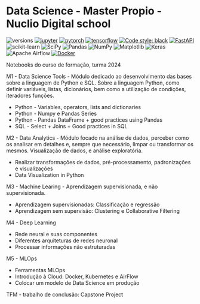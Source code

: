 # Data Science - Master Propio - Nuclio Digital school
![versions](https://img.shields.io/pypi/pyversions/pybadges.svg)
[![jupyter](https://img.shields.io/badge/Jupyter-Lab-F37626.svg?style=flat&logo=Jupyter)](https://jupyterlab.readthedocs.io/en/stable)
[![pytorch](https://img.shields.io/badge/PyTorch-1.6.0-EE4C2C.svg?style=flat&logo=pytorch)](https://pytorch.org)
[![tensorflow](https://img.shields.io/badge/TensorFlow-1.12-FF6F00.svg?style=flat&logo=tensorflow)](https://www.tensorflow.org)
[![Code style: black](https://img.shields.io/badge/code%20style-black-000000.svg)](https://github.com/psf/black)
[![FastAPI](https://img.shields.io/badge/FastAPI-0.63.0-009688.svg?style=flat&logo=FastAPI&logoColor=white)](https://fastapi.tiangolo.com)
![scikit-learn](https://img.shields.io/badge/scikit--learn-%23F7931E.svg?style=for-the-badge&logo=scikit-learn&logoColor=white)
![SciPy](https://img.shields.io/badge/SciPy-%230C55A5.svg?style=for-the-badge&logo=scipy&logoColor=%white)
![Pandas](https://img.shields.io/badge/pandas-%23150458.svg?style=for-the-badge&logo=pandas&logoColor=white)
![NumPy](https://img.shields.io/badge/numpy-%23013243.svg?style=for-the-badge&logo=numpy&logoColor=white)
![Matplotlib](https://img.shields.io/badge/Matplotlib-%23ffffff.svg?style=for-the-badge&logo=Matplotlib&logoColor=black)
![Keras](https://img.shields.io/badge/Keras-%23D00000.svg?style=for-the-badge&logo=Keras&logoColor=white)
![Apache Airflow](https://img.shields.io/badge/Apache%20Airflow-017CEE?style=for-the-badge&logo=Apache%20Airflow&logoColor=white)
[![Docker](https://img.shields.io/badge/docker-%230db7ed.svg?style=for-the-badge&logo=docker&logoColor=white)](https://www.docker.com/get-started/)


Notebooks do curso de formação, turma 2024

M1 - Data Science Tools - Módulo dedicado ao desenvolvimento das bases sobre a linguagem de Python e SQL. Sobre a linguagem Python, como definir variáveis, listas, dicionários, bem como a utilização de condições, iteradores funções.
* Python - Variables, operators, lists and dictionaries
* Python - Numpy e Pandas Series
* Python - Pandas DataFrame + good practices using Pandas
* SQL - Select + Joins + Good practices in SQL

M2 - Data Analytics - Módulo focado na análise de dados, perceber como os analisar em detalhes e, sempre que necessário, limpar ou transformar os mesmos. Visualização de dados, e análise exploratória.
* Realizar transformações de dados, pré-processamento, padronizações e visualizações
* Data Visualization in Python

M3 - Machine Learing - Aprendizagem supervisionada, e não supervisionada.
* Aprendizagem supervisionadas: Classificação e regressão
* Aprendizagem sem supervisão: Clustering e Collaborative Filtering

M4 - Deep Learning
* Rede neural e suas componentes
* Diferentes arquiteturas de redes neuronal
* Processar informações não estruturadas

M5 - MLOps
* Ferramentas MLOps
* Introdução à Cloud: Docker, Kubernetes e AirFlow
* Colocar um modelo de Data Science em produção

TFM - trabalho de conclusão: Capstone Project



